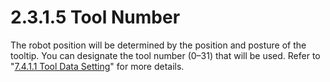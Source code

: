 ﻿# 2.3.1.5 Tool Number

The robot position will be determined by the position and posture of the tooltip. You can designate the tool number \(0–31\) that will be used. Refer to "[7.4.1.1 Tool Data Setting](../../../7-system/4-robot-parameter/1-tool-data/1-tool-data-set.md)" for more details.


